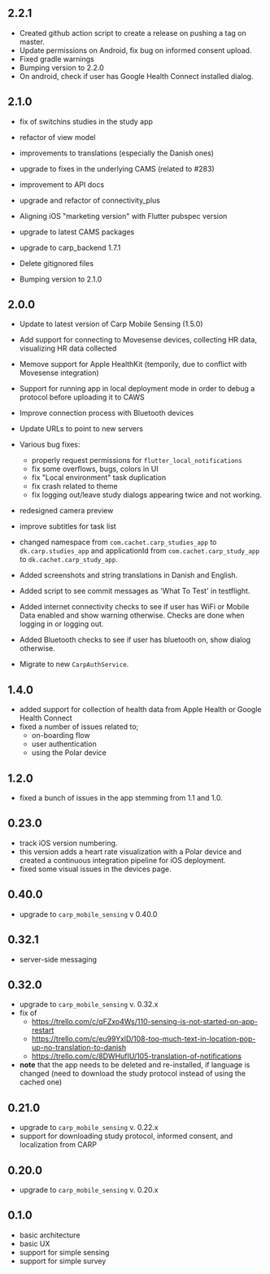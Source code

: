 ## 2.2.1

- Created github action script to create a release on pushing a tag on master.
- Update permissions on Android, fix bug on informed consent upload.
- Fixed gradle warnings
- Bumping version to 2.2.0
- On android, check if user has Google Health Connect installed dialog.

## 2.1.0

- fix of switchins studies in the study app
- refactor of view model
- improvements to translations (especially the Danish ones)
- upgrade to fixes in the underlying CAMS (related to #283)
- improvement to API docs

- upgrade and refactor of connectivity_plus

- Aligning iOS "marketing version" with Flutter pubspec version

- upgrade to latest CAMS packages

- upgrade to carp_backend 1.7.1

- Delete gitignored files
- Bumping version to 2.1.0

## 2.0.0

- Update to latest version of Carp Mobile Sensing (1.5.0)
- Add support for connecting to Movesense devices, collecting HR data, visualizing HR data collected
- Memove support for Apple HealthKit (temporily, due to conflict with Movesense integration)
- Support for running app in local deployment mode in order to debug a protocol before uploading it to CAWS
- Improve connection process with Bluetooth devices
- Update URLs to point to new servers
- Various bug fixes:

  - properly request permissions for `flutter_local_notifications`
  - fix some overflows, bugs, colors in UI
  - fix "Local environment" task duplication
  - fix crash related to theme
  - fix logging out/leave study dialogs appearing twice and not working.

- redesigned camera preview
- improve subtitles for task list

- changed namespace from `com.cachet.carp_studies_app` to `dk.carp.studies_app` and applicationId from `com.cachet.carp_study_app` to `dk.cachet.carp_study_app`.
- Added screenshots and string translations in Danish and English.
- Added script to see commit messages as 'What To Test' in testflight.
- Added internet connectivity checks to see if user has WiFi or Mobile Data enabled and show warning otherwise. Checks are done when logging in or logging out.
- Added Bluetooth checks to see if user has bluetooth on, show dialog otherwise.
- Migrate to new `CarpAuthService`.

## 1.4.0

- added support for collection of health data from Apple Health or Google Health Connect
- fixed a number of issues related to;
  - on-boarding flow
  - user authentication
  - using the Polar device

## 1.2.0

- fixed a bunch of issues in the app stemming from 1.1 and 1.0.

## 0.23.0

- track iOS version numbering.
- this version adds a heart rate visualization with a Polar device and created a continuous integration pipeline for iOS deployment.
- fixed some visual issues in the devices page.

## 0.40.0

- upgrade to `carp_mobile_sensing` v 0.40.0

## 0.32.1

- server-side messaging

## 0.32.0

- upgrade to `carp_mobile_sensing` v. 0.32.x
- fix of
  - <https://trello.com/c/qFZxo4Ws/110-sensing-is-not-started-on-app-restart>
  - <https://trello.com/c/eu99YxlD/108-too-much-text-in-location-pop-up-no-translation-to-danish>
  - <https://trello.com/c/8DWHufIU/105-translation-of-notifications>
- **note** that the app needs to be deleted and re-installed, if language is changed (need to download the study protocol instead of using the cached one)

## 0.21.0

- upgrade to `carp_mobile_sensing` v. 0.22.x
- support for downloading study protocol, informed consent, and localization from CARP

## 0.20.0

- upgrade to `carp_mobile_sensing` v. 0.20.x

## 0.1.0

- basic architecture
- basic UX
- support for simple sensing
- support for simple survey
